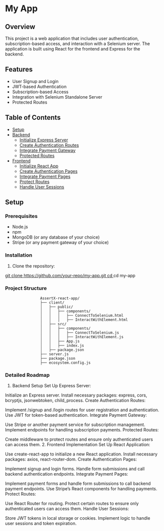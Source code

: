 # My App

## Overview

This project is a web application that includes user authentication, subscription-based access, and interaction with a Selenium server. The application is built using React for the frontend and Express for the backend.

## Features

- User Signup and Login
- JWT-based Authentication
- Subscription-based Access
- Integration with Selenium Standalone Server
- Protected Routes

## Table of Contents

- [Setup](#setup)
- [Backend](#backend)
  - [Initialize Express Server](#initialize-express-server)
  - [Create Authentication Routes](#create-authentication-routes)
  - [Integrate Payment Gateway](#integrate-payment-gateway)
  - [Protected Routes](#protected-routes)
- [Frontend](#frontend)
  - [Initialize React App](#initialize-react-app)
  - [Create Authentication Pages](#create-authentication-pages)
  - [Integrate Payment Pages](#integrate-payment-pages)
  - [Protect Routes](#protect-routes)
  - [Handle User Sessions](#handle-user-sessions)

## Setup

### Prerequisites

- Node.js
- npm
- MongoDB (or any database of your choice)
- Stripe (or any payment gateway of your choice)

### Installation

1. Clone the repository:

[git clone https://github.com/your-repo/my-app.git cd ](https://github.com/brantansp/assertx-react-app.git)
cd my-app

### Project Structure

                    AssertX-react-app/
                    ├── client/
                    │   ├── public/
                    │   │   ├── components/
                    │   │   │   ├── ConnectToSelenium.html
                    │   │   │   ├── InteractWithElement.html
                    │   ├── src/
                    │   │   ├── components/
                    │   │   │   ├── ConnectToSelenium.js
                    │   │   │   ├── InteractWithElement.js
                    │   │   ├── App.js
                    │   │   ├── index.js
                    │   ├── package.json
                    ├── server.js
                    ├── package.json
                    ├── ecosystem.config.js


### Detailed Roadmap

1. Backend Setup
Set Up Express Server:

Initialize an Express server.
Install necessary packages: express, cors, bcryptjs, jsonwebtoken, child_process.
Create Authentication Routes:

Implement /signup and /login routes for user registration and authentication.
Use JWT for token-based authentication.
Integrate Payment Gateway:

Use Stripe or another payment service for subscription management.
Implement endpoints for handling subscription payments.
Protected Routes:

Create middleware to protect routes and ensure only authenticated users can access them.
2. Frontend Implementation
Set Up React Application:

Use create-react-app to initialize a new React application.
Install necessary packages: axios, react-router-dom.
Create Authentication Pages:

Implement signup and login forms.
Handle form submissions and call backend authentication endpoints.
Integrate Payment Pages:

Implement payment forms and handle form submissions to call backend payment endpoints.
Use Stripe’s React components for handling payments.
Protect Routes:

Use React Router for routing.
Protect certain routes to ensure only authenticated users can access them.
Handle User Sessions:

Store JWT tokens in local storage or cookies.
Implement logic to handle user sessions and token expiration.